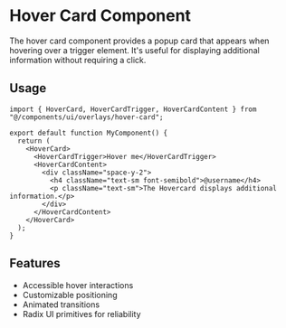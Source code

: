 # Hover Card Component

The hover card component provides a popup card that appears when hovering over a trigger element. It's useful for displaying additional information without requiring a click.

## Usage

```tsx
import { HoverCard, HoverCardTrigger, HoverCardContent } from "@/components/ui/overlays/hover-card";

export default function MyComponent() {
  return (
    <HoverCard>
      <HoverCardTrigger>Hover me</HoverCardTrigger>
      <HoverCardContent>
        <div className="space-y-2">
          <h4 className="text-sm font-semibold">@username</h4>
          <p className="text-sm">The Hovercard displays additional information.</p>
        </div>
      </HoverCardContent>
    </HoverCard>
  );
}
```

## Features

- Accessible hover interactions
- Customizable positioning
- Animated transitions
- Radix UI primitives for reliability
